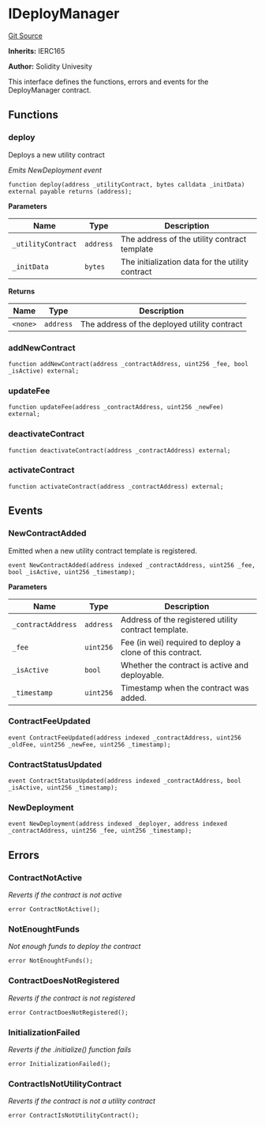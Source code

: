 # IDeployManager
[Git Source](https://github.com/SolidityUniversity/smart-deployer/blob/c317992a2ee80ce05c7c36182238c87b8702d943/src/DeployManager/IDeployManager.sol)

**Inherits:**
IERC165

**Author:**
Solidity Univesity

This interface defines the functions, errors and events for the DeployManager contract.


## Functions
### deploy

Deploys a new utility contract

*Emits NewDeployment event*


```solidity
function deploy(address _utilityContract, bytes calldata _initData) external payable returns (address);
```
**Parameters**

|Name|Type|Description|
|----|----|-----------|
|`_utilityContract`|`address`|The address of the utility contract template|
|`_initData`|`bytes`|The initialization data for the utility contract|

**Returns**

|Name|Type|Description|
|----|----|-----------|
|`<none>`|`address`|The address of the deployed utility contract|


### addNewContract


```solidity
function addNewContract(address _contractAddress, uint256 _fee, bool _isActive) external;
```

### updateFee


```solidity
function updateFee(address _contractAddress, uint256 _newFee) external;
```

### deactivateContract


```solidity
function deactivateContract(address _contractAddress) external;
```

### activateContract


```solidity
function activateContract(address _contractAddress) external;
```

## Events
### NewContractAdded
Emitted when a new utility contract template is registered.


```solidity
event NewContractAdded(address indexed _contractAddress, uint256 _fee, bool _isActive, uint256 _timestamp);
```

**Parameters**

|Name|Type|Description|
|----|----|-----------|
|`_contractAddress`|`address`|Address of the registered utility contract template.|
|`_fee`|`uint256`|Fee (in wei) required to deploy a clone of this contract.|
|`_isActive`|`bool`|Whether the contract is active and deployable.|
|`_timestamp`|`uint256`|Timestamp when the contract was added.|

### ContractFeeUpdated

```solidity
event ContractFeeUpdated(address indexed _contractAddress, uint256 _oldFee, uint256 _newFee, uint256 _timestamp);
```

### ContractStatusUpdated

```solidity
event ContractStatusUpdated(address indexed _contractAddress, bool _isActive, uint256 _timestamp);
```

### NewDeployment

```solidity
event NewDeployment(address indexed _deployer, address indexed _contractAddress, uint256 _fee, uint256 _timestamp);
```

## Errors
### ContractNotActive
*Reverts if the contract is not active*


```solidity
error ContractNotActive();
```

### NotEnoughtFunds
*Not enough funds to deploy the contract*


```solidity
error NotEnoughtFunds();
```

### ContractDoesNotRegistered
*Reverts if the contract is not registered*


```solidity
error ContractDoesNotRegistered();
```

### InitializationFailed
*Reverts if the .initialize() function fails*


```solidity
error InitializationFailed();
```

### ContractIsNotUtilityContract
*Reverts if the contract is not a utility contract*


```solidity
error ContractIsNotUtilityContract();
```

